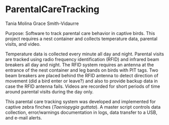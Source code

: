 # ParentalCareTracking
Tania Molina
Grace Smith-Vidaurre

Purpose: Software to track parental care behavior in captive birds. This project requires a nest container and collects temperature data, parental visits, and video.

Temperature data is collected every minute all day and night. Parental visits are tracked using radio frequency identification (RFID) and infrared beam breakers all day and night. The RFID system requires an antenna at the entrance of the nest container and leg bands on birds with PIT tags. Two beam breakers are placed behind the RFID antenna to detect direction of movement (did a bird enter or leave?) and also to provide backup data in case the RFID antenna fails. Videos are recorded for short periods of time around parental visits during the day only.

This parental care tracking system was developed and implemented for captive zebra finches (*Taeniopygia guttata*). A master script controls data collection, error/warnings documentation in logs, data transfer to a USB, and e-mail alerts.
